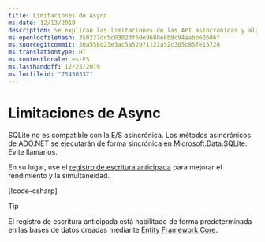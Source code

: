```yaml
---
title: Limitaciones de Async
ms.date: 12/13/2019
description: Se explican las limitaciones de las API asincrónicas y algunas alternativas que puede usar en su lugar.
ms.openlocfilehash: 350237dc5c03023f60e9680e8b9c94aabb62606f
ms.sourcegitcommit: 30a558d23e3ac5a52071121a52c305c85fe15726
ms.translationtype: HT
ms.contentlocale: es-ES
ms.lasthandoff: 12/25/2019
ms.locfileid: "75450337"
---
```

# <a name="async-limitations"></a>Limitaciones de Async

SQLite no es compatible con la E/S asincrónica. Los métodos asincrónicos de ADO.NET se ejecutarán de forma sincrónica en Microsoft.Data.SQLite. Evite llamarlos.

En su lugar, use el [registro de escritura anticipada](https://www.sqlite.org/wal.html) para mejorar el rendimiento y la simultaneidad.

[!code-csharp[](../../../../samples/snippets/standard/data/sqlite/AsyncSample/Program.cs?name=snippet_WAL)]

> [!TIP]
> El registro de escritura anticipada está habilitado de forma predeterminada en las bases de datos creadas mediante [Entity Framework Core](/ef/core/).

